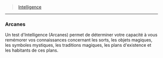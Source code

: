 ﻿---
!GenericItem
Id: abilities_intelligence_hd.md#arcanes
ParentLink: abilities_intelligence_hd.md#intelligence
Name: Arcanes
ParentName: Intelligence
NameLevel: 3
Attributes:
  Name: Arcanes
  Markdown: >+
    ### <!--Name-->Arcanes<!--/Name-->


    Un test d'Intelligence (Arcanes) permet de déterminer votre capacité à vous remémorer vos connaissances concernant les sorts, les objets magiques, les symboles mystiques, les traditions magiques, les plans d'existence et les habitants de ces plans.

AttributesDictionary: >+
  Name: Arcanes

  Markdown: >+

    ### <!--Name-->Arcanes<!--/Name-->





    Un test d'Intelligence (Arcanes) permet de déterminer votre capacité à vous remémorer vos connaissances concernant les sorts, les objets magiques, les symboles mystiques, les traditions magiques, les plans d'existence et les habitants de ces plans.



---
> [Intelligence](hd_abilities_intelligence.md)

---

### Arcanes

Un test d'Intelligence (Arcanes) permet de déterminer votre capacité à vous remémorer vos connaissances concernant les sorts, les objets magiques, les symboles mystiques, les traditions magiques, les plans d'existence et les habitants de ces plans.

